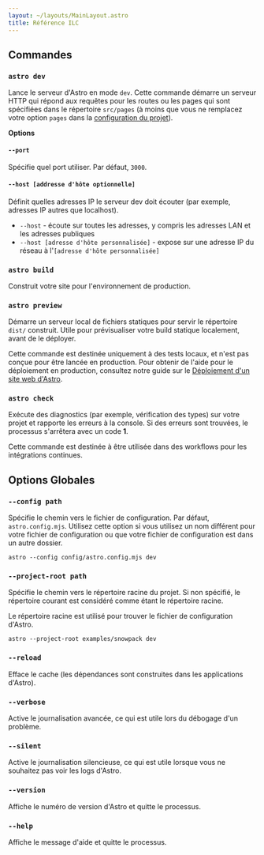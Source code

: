 ```yaml
---
layout: ~/layouts/MainLayout.astro
title: Référence ILC
---
```


## Commandes

### `astro dev`

Lance le serveur d'Astro en mode `dev`. Cette commande démarre un serveur HTTP qui répond aux requêtes pour les routes ou les pages qui sont spécifiées dans le répertoire `src/pages` (à moins que vous ne remplacez votre option `pages` dans la [configuration du projet](/fr/reference/configuration-reference)).

**Options**

#### `--port`

Spécifie quel port utiliser. Par défaut, `3000`.

#### `--host [addresse d'hôte optionnelle]`

Définit quelles adresses IP le serveur dev doit écouter (par exemple, adresses IP autres que localhost).
- `--host` - écoute sur toutes les adresses, y compris les adresses LAN et les adresses publiques
- `--host [adresse d'hôte personnalisée]` - expose sur une adresse IP du réseau à l'`[adresse d'hôte personnalisée]`

### `astro build`

Construit votre site pour l'environnement de production.

### `astro preview`

Démarre un serveur local de fichiers statiques pour servir le répertoire `dist/` construit. Utile pour prévisualiser votre build statique localement, avant de le déployer.

Cette commande est destinée uniquement à des tests locaux, et n'est pas conçue pour être lancée en production. Pour obtenir de l'aide pour le déploiement en production, consultez notre guide sur le [Déploiement d'un site web d'Astro](/fr/guides/deploy).

### `astro check`

Exécute des diagnostics (par exemple, vérification des types) sur votre projet et rapporte les erreurs à la console. Si des erreurs sont trouvées, le processus s'arrêtera avec un code **1**.

Cette commande est destinée à être utilisée dans des workflows pour les intégrations continues.

## Options Globales

### `--config path`

Spécifie le chemin vers le fichier de configuration. Par défaut, `astro.config.mjs`. Utilisez cette option si vous utilisez un nom différent pour votre fichier de configuration ou que votre fichier de configuration est dans un autre dossier.

```shell
astro --config config/astro.config.mjs dev
```

### `--project-root path`

Spécifie le chemin vers le répertoire racine du projet. Si non spécifié, le répertoire courant est considéré comme étant le répertoire racine.

Le répertoire racine est utilisé pour trouver le fichier de configuration d'Astro.

```shell
astro --project-root examples/snowpack dev
```

### `--reload`

Efface le cache (les dépendances sont construites dans les applications d'Astro).

### `--verbose`

Active le journalisation avancée, ce qui est utile lors du débogage d'un problème.

### `--silent`

Active le journalisation silencieuse, ce qui est utile lorsque vous ne souhaitez pas voir les logs d'Astro.

### `--version`

Affiche le numéro de version d'Astro et quitte le processus.

### `--help`

Affiche le message d'aide et quitte le processus.
